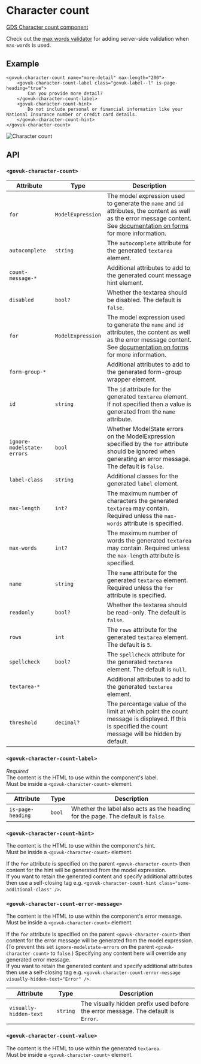 # Character count

[GDS Character count component](https://design-system.service.gov.uk/components/character-count/)

Check out the [max words validator](../validation/maxwords.md) for adding server-side validation when `max-words` is used.

## Example

```razor
<govuk-character-count name="more-detail" max-length="200">
    <govuk-character-count-label class="govuk-label--l" is-page-heading="true">
        Can you provide more detail?
    </govuk-character-count-label>
    <govuk-character-count-hint>
        Do not include personal or financial information like your National Insurance number or credit card details.
    </govuk-character-count-hint>
</govuk-character-count>
```

![Character count](../images/character-count.png)


## API

### `<govuk-character-count>`

| Attribute                  | Type              | Description                                                                                                                                                                          |
|----------------------------|-------------------|--------------------------------------------------------------------------------------------------------------------------------------------------------------------------------------|
| `for`                      | `ModelExpression` | The model expression used to generate the `name` and `id` attributes, the content as well as the error message content. See [documentation on forms](forms.md) for more information. |
| `autocomplete`             | `string`          | The `autocomplete` attribute for the generated `textarea` element.                                                                                                                   |
| `count-message-*`          |                   | Additional attributes to add to the generated count message hint element.                                                                                                            |
| `disabled`                 | `bool?`           | Whether the textarea should be disabled. The default is `false`.                                                                                                                     |
| `for`                      | `ModelExpression` | The model expression used to generate the `name` and `id` attributes, the content as well as the error message content. See [documentation on forms](forms.md) for more information. |
| `form-group-*`             |                   | Additional attributes to add to the generated form-group wrapper element.                                                                                                            |
| `id`                       | `string`          | The `id` attribute for the generated `textarea` element. If not specified then a value is generated from the `name` attribute.                                                       |
| `ignore-modelstate-errors` | `bool`            | Whether ModelState errors on the ModelExpression specified by the `for` attribute should be ignored when generating an error message. The default is `false`.                        |
| `label-class`              | `string`          | Additional classes for the generated `label` element.                                                                                                                                |
| `max-length`               | `int?`            | The maximum number of characters the generated `textarea` may contain. Required unless the `max-words` attribute is specified.                                                       |
| `max-words`                | `int?`            | The maximum number of words the generated `textarea` may contain. Required unless the `max-length` attribute is specified.                                                           |
| `name`                     | `string`          | The `name` attribute for the generated `textarea` element. Required unless the `for` attribute is specified.                                                                         |
| `readonly`                 | `bool?`           | Whether the textarea should be read-only. The default is `false`.                                                                                                                    |
| `rows`                     | `int`             | The `rows` attribute for the generated `textarea` element. The default is `5`.                                                                                                       |
| `spellcheck`               | `bool?`           | The `spellcheck` attribute for the generated `textarea` element. The default is `null`.                                                                                              |
| `textarea-*`               |                   | Additional attributes to add to the generated `textarea` element.                                                                                                                    |
| `threshold`                | `decimal?`        | The percentage value of the limit at which point the count message is displayed. If this is specified the count message will be hidden by default.                                   |

### `<govuk-character-count-label>`

*Required*\
The content is the HTML to use within the component's label.\
Must be inside a `<govuk-character-count>` element.

| Attribute         | Type   | Description                                                                      |
|-------------------|--------|----------------------------------------------------------------------------------|
| `is-page-heading` | `bool` | Whether the label also acts as the heading for the page. The default is `false`. |

### `<govuk-character-count-hint>`

The content is the HTML to use within the component's hint.\
Must be inside a `<govuk-character-count>` element.

If the `for` attribute is specified on the parent `<govuk-character-count>` then content for the hint will be generated from the model expression.\
If you want to retain the generated content and specify additional attributes then use a self-closing tag e.g.
`<govuk-character-count-hint class="some-additional-class" />`.

### `<govuk-character-count-error-message>`

The content is the HTML to use within the component's error message.\
Must be inside a `<govuk-character-count>` element.

If the `for` attribute is specified on the parent `<govuk-character-count>` then content for the error message will be generated from the model expression.
(To prevent this set `ignore-modelstate-errors` on the parent `<govuk-character-count>` to `false`.) Specifying any content here will override any generated error message.\
If you want to retain the generated content and specify additional attributes then use a self-closing tag e.g.
`<govuk-character-count-error-message visually-hidden-text="Error" />`.

| Attribute              | Type     | Description                                                                       |
|------------------------|----------|-----------------------------------------------------------------------------------|
| `visually-hidden-text` | `string` | The visually hidden prefix used before the error message. The default is `Error`. |

### `<govuk-character-count-value>`

The content is the HTML to use within the generated `textarea`.\
Must be inside a `<govuk-character-count>` element.

